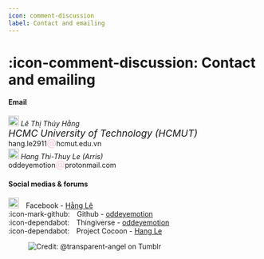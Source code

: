 ```yaml
---
icon: comment-discussion
label: Contact and emailing
---
```

# :icon-comment-discussion: Contact and emailing

#### Email
<section class="message-list">
      <section class="message -left">
		<i style="margin-bottom:-60px;" class="nes-octocat animate"></i>
        <div class="nes-balloon from-left is-dark"><p style="padding:0px; margin:0px; font-style: italic;"><img width="21" src="https://flagdownload.com/wp-content/uploads/Flag_of_Vietnam-4096x2731.png"> Lê Thị Thúy Hằng</p>
		<p style="padding:0px; margin:0px; font-style: italic; font-size: 19px;">HCMC University of Technology (HCMUT)</p>
		<p style="padding:0px; margin:0px;">hang.le2911<span style="display:inline-block; color: #FFC6DA; font-size: 1.4em; margin-top: -10px;">@</span>hcmut.edu.vn</p>
		</div>
      </section>
      <section class="message -left">
		<i style="margin-bottom:-60px;" class="nes-octocat animate"></i>
        <div class="nes-balloon from-left is-dark"><p style="padding:0px; margin:0px; font-style: italic;"><img width="21" src="https://media.istockphoto.com/id/500425531/vector/flag-of-united-kingdom.jpg?s=612x612&w=0&k=20&c=s1FXadZm6OdXeUHFdnLjBq89zZTNml66DY8xyAU9ygk="> Hang Thi-Thuy Le (Arris)</p>
		<p style="padding:0px; margin:0px;">oddeyemotion<span style="display:inline-block; color: #FFC6DA; font-size: 1.4em; margin-top: -10px;">@</span>protonmail.com</p>
		</div>
      </section>
</section>
<p></p>

#### Social medias & forums
<a title="Facebook" href="https://commons.wikimedia.org/wiki/File:2021_Facebook_icon.svg"><img width="21" alt="2021 Facebook icon" src="https://upload.wikimedia.org/wikipedia/commons/thumb/b/b8/2021_Facebook_icon.svg/128px-2021_Facebook_icon.svg.png"></a> ⠀Facebook - [Hằng Lê](https://www.facebook.com/oddeyemotion/)\
:icon-mark-github: ⠀Github - [oddeyemotion](https://github.com/oddeyemotion)\
:icon-dependabot: ⠀Thingiverse - [oddeyemotion](https://www.thingiverse.com/oddeyemotion)\
:icon-dependabot: ⠀Project Cocoon - [Hang Le](https://projectcocoon.org/users/561/hang-le/profile)

<figure>
    <img src="https://64.media.tumblr.com/d103eb823dce2842c673f409f036857b/tumblr_mzx9wrdwFa1snc5kxo1_1280.gifv" alt="Credit: @transparent-angel on Tumblr">
</figure>